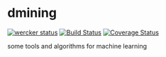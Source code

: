 dmining
=======

[![wercker status](https://app.wercker.com/status/96ee3d4c36cd0a7b30285c03be8edd66/s/ "wercker status")](https://app.wercker.com/project/byKey/96ee3d4c36cd0a7b30285c03be8edd66)
[![Build Status](https://travis-ci.org/aliciawyy/dmining.svg?branch=master)](https://travis-ci.org/aliciawyy/dmining)
[![Coverage Status](https://coveralls.io/repos/github/aliciawyy/dmining/badge.svg?branch=master)](https://coveralls.io/github/aliciawyy/dmining?branch=master)

some tools and algorithms for machine learning
